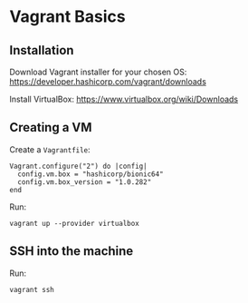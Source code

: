 # Vagrant Basics

## Installation
Download Vagrant installer for your chosen OS:
https://developer.hashicorp.com/vagrant/downloads

Install VirtualBox: https://www.virtualbox.org/wiki/Downloads

## Creating a VM
Create a `Vagrantfile`:
```text
Vagrant.configure("2") do |config|
  config.vm.box = "hashicorp/bionic64"
  config.vm.box_version = "1.0.282"
end
```

Run:
```console
vagrant up --provider virtualbox
```

## SSH into the machine

Run:
```console
vagrant ssh
```
